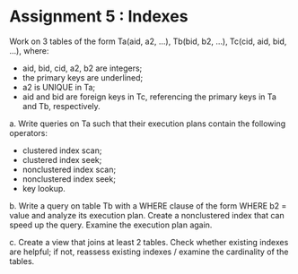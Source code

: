 # Assignment 5 : Indexes

Work on 3 tables of the form Ta(aid, a2, …), Tb(bid, b2, …), Tc(cid, aid, bid, …), where:

- aid, bid, cid, a2, b2 are integers;
- the primary keys are underlined;
- a2 is UNIQUE in Ta;
- aid and bid are foreign keys in Tc, referencing the primary keys in Ta and Tb, respectively.

a. Write queries on Ta such that their execution plans contain the following operators:

- clustered index scan;
- clustered index seek;
- nonclustered index scan;
- nonclustered index seek;
- key lookup.

b. Write a query on table Tb with a WHERE clause of the form WHERE b2 = value and analyze its execution plan. Create a nonclustered index that can speed up the query. Examine the execution plan again.

c. Create a view that joins at least 2 tables. Check whether existing indexes are helpful; if not, reassess existing indexes / examine the cardinality of the tables.

